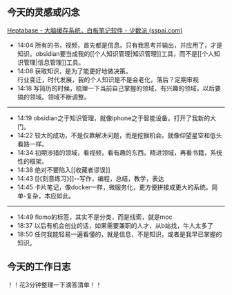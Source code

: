 ## 今天的灵感或闪念

[Heptabase - 大脑缓存系统，白板笔记软件 - 少数派 (sspai.com)](https://sspai.com/post/72026)
- 14:04 所有的书，视频，首先都是信息。只有我思考并输出，并应用了，才是知识。obsidian要当成我的[[个人知识管理|知识管理]]工具，而不是[[个人知识管理|信息管理]]工具。
- 14:08 获取知识，是为了能更好地做决策。<br>行业变迁，时代发展，我的个人知识是不是会老化，落后？定期审视
- 14:18 写简历的时候，梳理一下当前自己掌握的领域，有兴趣的领域，以后要搞的领域。领域不断调整。

---

- 14:19 obsidian之于知识管理，就像iphone之于智能设备。打开了我新的大门。
- 14:22 较大的成功，不是仅靠解决问题，而是挖掘机会。就像仰望星空和低头看路一样。
- 14:34 初期涉猎的领域，看视频，看有趣的东西。精进领域，再看书籍，系统性的框架。
- 14:38 绝对不要陷入[[收藏者谬误]]
- 14:43 [[《刻意练习》]]--写作，编程，总结，教学，表达
- 14:45 卡片笔记，像docker一样，微服务化，更方便拼接成更大的系统。简单-复杂，本应如此。<br>
---
- 14:49 flomo的标签，其实不是分类，而是线索，就是moc
- 18:37 以后有机会创业的话，如果需要兼职的人才，从b站找，牛人太多了
- 18:50 任何我能轻易一遍看懂的，就是信息，不是知识，或者是我早已掌握的知识。

## 今天的工作日志

！！花3分钟整理一下滴答清单！！
